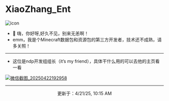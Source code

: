 <h1>XiaoZhang_Ent</h1>

![icon](https://github.com/user-attachments/assets/457313e3-8021-43ca-95cc-4285318a2979)

- 👋 嗨，你好呀,好久不见，别来无恙啊！
- emm，我是个Minecraft数据包和资源包的第三方开发者，技术还不成熟，请多关照！
<hr>



- 这位是ndp开发组组长（it’s my friend），具体干什么用的可以去他的主页看一看




<a href="[https://www.w3school.com.cn](https://github.com/EXE-autumnwind)">![微信截图_20250422192958](https://github.com/user-attachments/assets/f2d934f1-3b31-44f5-8f47-cc37103b97de)</a>







<hr>
<p align="center" dir="auto">更新于：4/21/25, 10:15 AM</p>
<!---
XiaoZhang-Ent/XiaoZhang-Ent is a ✨ special ✨ repository because its `README.md` (this file) appears on your GitHub profile.
You can click the Preview link to take a look at your changes.
--->
